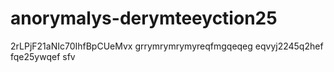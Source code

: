 # anorymalys-derymteeyction25
2rLPjF21aNIc70IhfBpCUeMvx
grrymrymrymyreqfmgqeqeg
eqvyj2245q2hef
fqe25ywqef
sfv
